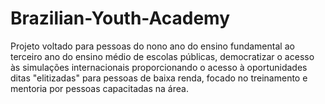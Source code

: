 # Brazilian-Youth-Academy
Projeto voltado para pessoas do nono ano do ensino fundamental ao terceiro ano do ensino médio de escolas públicas, democratizar o acesso às simulações internacionais proporcionando o acesso à oportunidades ditas "elitizadas" para pessoas de baixa renda, focado no treinamento e mentoria por pessoas capacitadas na área. 
